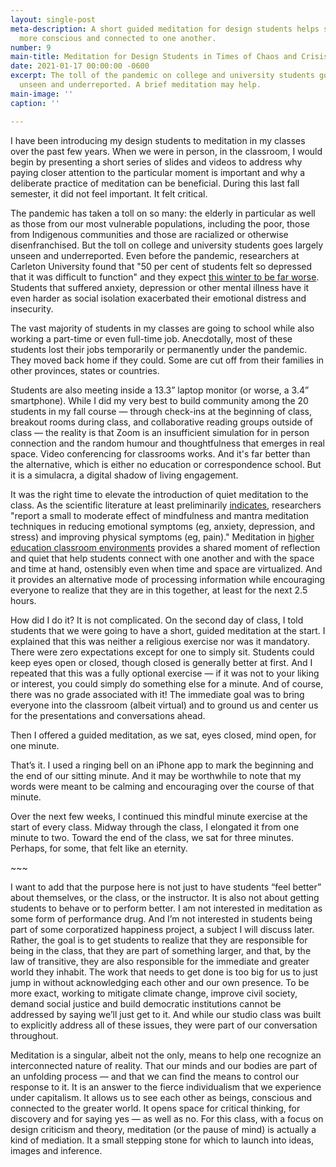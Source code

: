 ```yaml
---
layout: single-post
meta-description: A short guided meditation for design students helps students become
  more conscious and connected to one another.
number: 9
main-title: Meditation for Design Students in Times of Chaos and Crisis
date: 2021-01-17 00:00:00 -0600
excerpt: The toll of the pandemic on college and university students goes largely
  unseen and underreported. A brief meditation may help.
main-image: ''
caption: ''

---
```

I have been introducing my design students to meditation in my classes over the past few years. When we were in person, in the classroom, I would begin by presenting a short series of slides and videos to address why paying closer attention to the particular moment is important and why a deliberate practice of meditation can be beneficial. During this last fall semester, it did not feel important. It felt critical.

The pandemic has taken a toll on so many: the elderly in particular as well as those from our most vulnerable populations, including the poor, those from Indigenous communities and those are racialized or otherwise disenfranchised. But the toll on college and university students goes largely unseen and underreported. Even before the pandemic, researchers at Carleton University found that "50 per cent of students felt so depressed that it was difficult to function" and they expect [this winter to be far worse](https://theconversation.com/for-university-students-covid-19-stress-creates-perfect-conditions-for-mental-health-crises-149127 "For university students, COVID-19 stress creates perfect conditions for mental health crises"). Students that suffered anxiety, depression or other mental illness have it even harder as social isolation exacerbated their emotional distress and insecurity. 

The vast majority of students in my classes are going to school while also working a part-time or even full-time job. Anecdotally, most of these students lost their jobs temporarily or permanently under the pandemic. They moved back home if they could. Some are cut off from their families in other provinces, states or countries.

Students are also meeting inside a 13.3” laptop monitor (or worse, a 3.4” smartphone). While I did my very best to build community among the 20 students in my fall course — through check-ins at the beginning of class, breakout rooms during class, and collaborative reading groups outside of class — the reality is that Zoom is an insufficient simulation for in person connection and the random humour and thoughtfulness that emerges in real space. Video conferencing for classrooms works. And it's far better than the alternative, which is either no education or correspondence school. But it is a simulacra, a digital shadow of  living engagement.

It was the right time to elevate the introduction of quiet meditation to the class. As the scientific literature at least preliminarily [indicates](https://jamanetwork.com/journals/jamainternalmedicine/fullarticle/1809754 "Meditation Programs for Psychological Stress and Well-being A Systematic Review and Meta-analysis"), researchers "report a small to moderate effect of mindfulness and mantra meditation techniques in reducing emotional symptoms (eg, anxiety, depression, and stress) and improving physical symptoms (eg, pain)." Meditation in [higher education classroom environments](https://www.researchgate.net/publication/282939188_Mindfulness_in_Higher_Education_Awareness_and_Attention_in_University_Students_Increase_During_and_After_Participation_in_a_Mindfulness_Curriculum_Course "Mindfulness in Higher Education: Awareness and Attention in University Students Increase During and After Participation in a Mindfulness Curriculum Course") provides a shared moment of reflection and quiet that help students connect with one another and with the space and time at hand, ostensibly even when time and space are virtualized. And it provides an alternative mode of processing information while encouraging everyone to realize that they are in this together, at least for the next 2.5 hours.

How did I do it? It is not complicated. On the second day of class, I told students that we were going to have a short, guided meditation at the start. I explained that this was neither a religious exercise nor was it mandatory. There were zero expectations except for one to simply sit. Students could keep  eyes open or closed, though closed is generally better at first. And I repeated that this was a fully optional exercise — if it was not to your liking or interest, you could simply do something else for a minute. And of course, there was no grade associated with it! The immediate goal was to bring everyone into the classroom (albeit virtual) and to ground us and center us for the presentations and conversations ahead.

Then I offered a guided meditation, as we sat, eyes closed, mind open, for one minute.

That’s it. I used a ringing bell on an iPhone app to mark the beginning and the end of our sitting minute. And it may be worthwhile to note that my words were meant to be calming and encouraging over the course of that minute.

Over the next few weeks, I continued this mindful minute exercise at the start of every class. Midway through the class, I elongated it from one minute to two. Toward the end of the class, we sat for three minutes. Perhaps, for some, that felt like an eternity.

\~\~\~

I want to add that the purpose here is not just to have students “feel better” about themselves, or the class, or the instructor. It is also not about getting students to behave or to perform better. I am not interested in meditation as some form of performance drug. And I’m not interested in students being part of some corporatized happiness project, a subject I will discuss later. Rather, the goal is to get students to realize that they are responsible for being in the class, that they are part of something larger, and that, by the law of transitive, they are also responsible for the immediate and greater world they inhabit. The work that needs to get done is too big for us to just jump in without acknowledging each other and our own presence. To be more exact, working to mitigate climate change, improve civil society, demand social justice and build democratic institutions cannot be addressed by saying we’ll just get to it. And while our studio class was built to explicitly address all of these issues, they were part of our conversation throughout.

Meditation is a singular, albeit not the only, means to help one recognize an interconnected nature of reality. That our minds and our bodies are part of an unfolding process — and that we can find the means to control our response to it. It is an answer to the fierce individualism that we experience under capitalism. It allows us to see each other as beings, conscious and connected to the greater world. It opens space for critical thinking, for discovery and for saying yes — as well as no. For this class, with a focus on design criticism and theory, meditation (or the pause of mind) is actually a kind of mediation. It a small stepping stone for which to launch into ideas, images and inference.